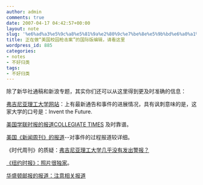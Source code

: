 ```yaml
---
author: admin
comments: true
date: 2007-04-17 04:42:57+00:00
layout: note
slug: '%e6%ad%a3%e5%9c%a8%e5%81%9a%e2%80%9c%e7%be%8e%e5%9b%bd%e6%a0%a1%e5%9b%ad%e6%9e%aa%e5%87%bb%e6%a1%88%e2%80%9d%e7%9a%84%e5%9b%bd%e9%99%85%e7%89%88%e7%bc%96%e8%be%91%ef%bc%8c%e8%af%b7%e7%9c%8b%e8%bf%99%e'
title: 正在做“美国校园枪击案”的国际版编辑，请看这里
wordpress_id: 885
categories:
- notes
- 不好归类
tags:
- 不好归类
---
```


除了新华社通稿和新浪专题，其实你们还可以从这里得到更及时准确的信息：

[弗吉尼亚理工大学网站](http://198.82.162.61/)：上有最新通告和事件的进展情况，具有讽刺意味的是，这家大学的口号是：Invent the Future.

[美国学联时报的报道COLLEGIATE TIMES](http://collegemedia.com/) 及时靠谱。

[美国《新闻周刊》的报道](http://www.msnbc.msn.com/id/18140727/site/newsweek/?from=rss)--对事件的过程报道较详细。

《时代周刊》的质疑：[弗吉尼亚理工大学几乎没有发出警报？](http://www.time.com/time/nation/article/0,8599,1610857,00.html?imw=Y)

[《纽约时报》：照片很独家](http://www.nytimes.com/2007/04/16/us/16cnd-shooting.html?ex=1334376000&en=71112bd8c349c8b8&ei=5088&partner=rssnyt&emc=rss)。

[华盛顿邮报的报道：注意相关报道](http://www.washingtonpost.com/wp-dyn/content/article/2007/04/16/AR2007041600533.html?hpid=topnews)







